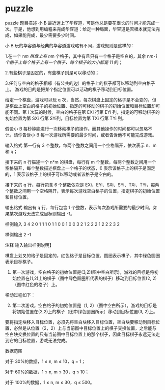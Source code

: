 # puzzle
puzzle
题目描述
小 B 最近迷上了华容道，可是他总是要花很长的时间才能完成一次。于是，他想到用编程来完成华容道：给定一种局面，华容道是否根本就无法完成，如果能完成，最少需要多少时间。

小 B 玩的华容道与经典的华容道游戏略有不同，游戏规则是这样的：

1.在一个 n*m 棋盘上有 n*m 个格子，其中有且只有一个格子是空白的，其余 n*m-1个格子上每个格子上有一个棋子，每个棋子的大小都是 1*1 的；

2.有些棋子是固定的，有些棋子则是可以移动的；

3.任何与空白的格子相邻（有公共的边）的格子上的棋子都可以移动到空白格子上。 游戏的目的是把某个指定位置可以活动的棋子移动到目标位置。

给定一个棋盘，游戏可以玩 q 次，当然，每次棋盘上固定的格子是不会变的，但是棋盘上空白的格子的初始位置、指定的可移动的棋子的初始位置和目标位置却可能不同。第 i 次玩的时候，空白的格子在第 EXi 行第 EYi 列，指定的可移动棋子的初始位置为第 SXi 行第 SYi列，目标位置为第 TXi 行第 TYi 列。

假设小 B 每秒钟能进行一次移动棋子的操作，而其他操作的时间都可以忽略不计。请你告诉小 B 每一次游戏所需要的最少时间，或者告诉他不可能完成游戏。

输入格式
第一行有 3 个整数，每两个整数之间用一个空格隔开，依次表示 n、m 和 q；

接下来的 n 行描述一个 n*m 的棋盘，每行有 m 个整数，每两个整数之间用一个空格隔开，每个整数描述棋盘上一个格子的状态，0 表示该格子上的棋子是固定的，1 表示该格子上的棋子可以移动或者该格子是空白的。

接下来的 q 行，每行包含 6 个整数依次是 EXi、EYi、SXi、SYi、TXi、TYi，每两个整数之间用一个空格隔开，表示每次游戏空白格子的位置，指定棋子的初始位置和目标位置。

输出格式
输出有 q 行，每行包含 1 个整数，表示每次游戏所需要的最少时间，如果某次游戏无法完成目标则输出 -1。

样例输入 
3 4 2
0 1 1 1
0 1 1 0
0 1 0 0
3 2 1 2 2 2
1 2 2 2 3 2

样例输出 
2
-1

注释
输入输出样例说明】

棋盘上划叉的格子是固定的，红色格子是目标位置，圆圈表示棋子，其中绿色圆圈表示目标棋子。

1. 第一次游戏，空白格子的初始位置是(3,2)(图中空白所示)，游戏的目标是将初始位置在(1,2)上的棋子（图中绿色圆圈所代表的棋子）移动到目标位置(2, 2)（图中红色的格子）上。

移动过程如下：



2. 第二次游戏，空白格子的初始位置是（1, 2）（图中空白所示），游戏的目标是将初始位置在(2,2)上的棋子（图中绿色圆圈所示）移动到目标位置(3, 2)上。



要将指定块移入目标位置，必须先将空白块移入目标位置，空白块要移动到目标位置，必然是从位置（2，2）上与当前图中目标位置上的棋子交换位置，之后能与空白块交换位置的只有当前图中目标位置上的那个棋子，因此目标棋子永远无法走到它的目标位置，游戏无法完成。

数据范围

对于 30%的数据，1 ≤ n, m ≤ 10，q = 1；

对于 60%的数据，1 ≤ n, m ≤ 30，q ≤ 10；

对于 100%的数据，1 ≤ n, m ≤ 30，q ≤ 500。
